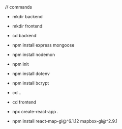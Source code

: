 // commands

- mkdir backend
- mkdir frontend
- cd backend
- npm install express mongoose
- npm install nodemon
- npm init
- npm install dotenv
- npm install bcrypt


- cd ..
- cd frontend
- npx create-react-app .
- npm install react-map-gl@^6.1.12 mapbox-gl@^2.9.1


